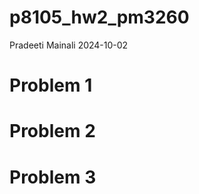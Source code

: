 p8105_hw2_pm3260
================
Pradeeti Mainali
2024-10-02

# Problem 1

# Problem 2

# Problem 3
